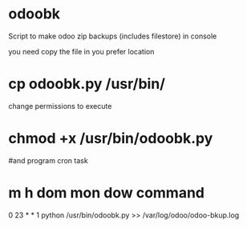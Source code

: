# odoobk
Script to make odoo zip backups (includes filestore) in console

you need copy the file in you prefer location
# cp odoobk.py /usr/bin/

change permissions to execute
# chmod +x /usr/bin/odoobk.py

#and program cron task
# m h  dom mon dow   command
  0 23 * * 1 python /usr/bin/odoobk.py >> /var/log/odoo/odoo-bkup.log
